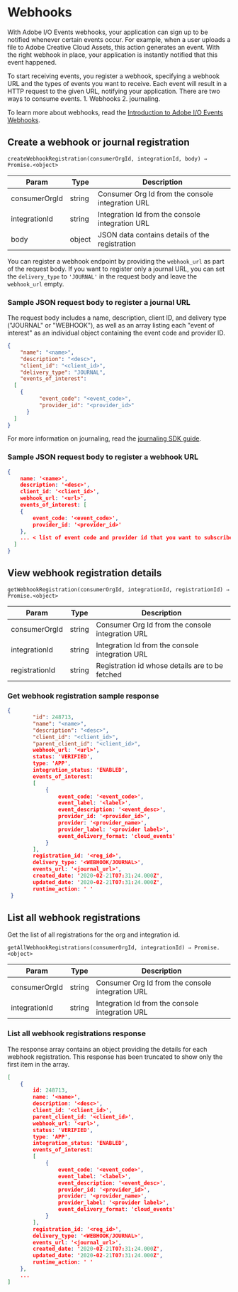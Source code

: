# Webhooks

With Adobe I/O Events webhooks, your application can sign up to be notified whenever certain events occur. For example, when a user uploads a file to Adobe Creative Cloud Assets, this action generates an event. With the right webhook in place, your application is instantly notified that this event happened.

To start receiving events, you register a webhook, specifying a webhook URL and the types of events you want to receive. Each event will result in a HTTP request to the given URL, notifying your application. There are two ways to consume events. 1. Webhooks 2. journaling. 

To learn more about webhooks, read the [Introduction to Adobe I/O Events Webhooks](intro/webhook_docs_intro.md).

## Create a webhook or journal registration

```shell
createWebhookRegistration(consumerOrgId, integrationId, body) ⇒ Promise.<object>
```

|Param	|Type	|Description|
|---|---|---|
|consumerOrgId	|string	|Consumer Org Id from the console integration URL|
|integrationId	|string	|Integration Id from the console integration URL|
|body	|object	|JSON data contains details of the registration|

You can register a webhook endpoint by providing the `webhook_url` as part of the request body. If you want to register only a journal URL, you can set the `delivery_type` to `'JOURNAL'` in the request body and leave the `webhook_url` empty.

### Sample JSON request body to register a journal URL

The request body includes a name, description, client ID, and delivery type ("JOURNAL" or "WEBHOOK"), as well as an array listing each "event of interest" as an individual object containing the event code and provider ID.

```json
{
	"name": "<name>",
	"description": "<desc>",
	"client_id": "<client_id>",
	"delivery_type": "JOURNAL",
	"events_of_interest": 
  [
    {
		  "event_code": "<event_code>",
		  "provider_id": "<provider_id>"
	  }
  ]
}
```
For more information on journaling, read the [journaling SDK guide](journaling.md).

### Sample JSON request body to register a webhook URL

```json
{
    name: '<name>',
    description: '<desc>',
    client_id: '<client_id>',
    webhook_url: '<url>',
    events_of_interest: [
    {
        event_code: '<event_code>',
        provider_id: '<provider_id>'
    },
    ... < list of event code and provider id that you want to subscribe to >
  ]
}
```

## View webhook registration details

```shell
getWebhookRegistration(consumerOrgId, integrationId, registrationId) ⇒ Promise.<object>
```

|Param	|Type	|Description|
|---|---|---|
|consumerOrgId	|string	|Consumer Org Id from the console integration URL|
|integrationId	|string	|Integration Id from the console integration URL|
|registrationId	|string	|Registration id whose details are to be fetched|


### Get webhook registration sample response

```json
{
        "id": 248713,
        "name": "<name>",
        "description": "<desc>",
        "client_id": "<client_id>",
        "parent_client_id": "<client_id>",
        webhook_url: '<url>',
        status: 'VERIFIED',
        type: 'APP',
        integration_status: 'ENABLED',
        events_of_interest:
        [  
            {
                event_code: '<event_code>',
                event_label: '<label>',
                event_description: '<event_desc>',
                provider_id: '<provider_id>',
                provider: '<provider_name>',
                provider_label: '<provider label>',
                event_delivery_format: 'cloud_events'
            }
        ],
        registration_id: '<reg_id>',
        delivery_type: '<WEBHOOK/JOURNAL>',
        events_url: '<journal_url>',
        created_date: '2020-02-21T07:31:24.000Z',
        updated_date: '2020-02-21T07:31:24.000Z',
        runtime_action: ' '
 }
```

## List all webhook registrations

Get the list of all registrations for the org and integration id. 

`getAllWebhookRegistrations(consumerOrgId, integrationId) ⇒ Promise.<object>`

|Param	|Type	|Description|
|---|---|---|
|consumerOrgId	|string	|Consumer Org Id from the console integration URL|
|integrationId	|string	|Integration Id from the console integration URL|

### List all webhook registrations response

The response array contains an object providing the details for each webhook registration. This response has been truncated to show only the first item in the array.

```json
[
    {
        id: 248713,
        name: '<name>',
        description: '<desc>',
        client_id: '<client_id>',
        parent_client_id: '<client_id>',
        webhook_url: '<url>',
        status: 'VERIFIED',
        type: 'APP',
        integration_status: 'ENABLED',
        events_of_interest:
        [  
            {
                event_code: '<event_code>',
                event_label: '<label>',
                event_description: '<event_desc>',
                provider_id: '<provider_id>',
                provider: '<provider_name>',
                provider_label: '<provider label>',
                event_delivery_format: 'cloud_events'
            }
        ],
        registration_id: '<reg_id>',
        delivery_type: '<WEBHOOK/JOURNAL>',
        events_url: '<journal_url>',
        created_date: '2020-02-21T07:31:24.000Z',
        updated_date: '2020-02-21T07:31:24.000Z',
        runtime_action: ' '
    },
    ...
]
```